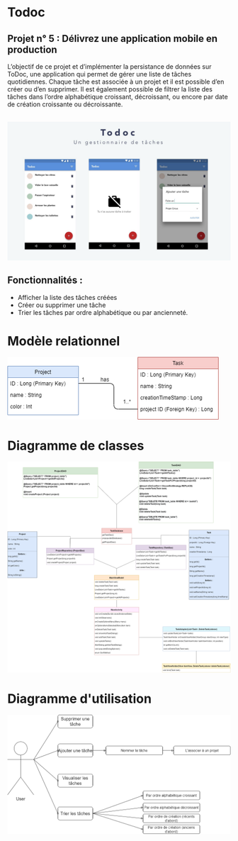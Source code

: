 <h1>Todoc</h1>
<h2>Projet n° 5 : Délivrez une application mobile en production</h2>
<p>L’objectif de ce projet et d’implémenter la persistance de données sur ToDoc, une application qui permet de gérer une liste de tâches quotidiennes. Chaque tâche est associée à un projet et il est possible d’en créer ou d’en supprimer.
Il est également possible de filtrer la liste des tâches dans l’ordre alphabétique croissant, décroissant, ou encore par date de création croissante ou décroissante.
</p>
<br>
<img src= "https://github.com/CeliaTHP/OC_P5/blob/default/doc_github/app.png" alt="app" style="max-width:100%;">
<h2>Fonctionnalités : </h2>
<ul>
<li>Afficher la liste des tâches créées</li>
<li>Créer ou supprimer une tâche</li>
<li>Trier les tâches par ordre alphabétique ou par ancienneté.</li>
</ul>
<h1>Modèle relationnel</h1>
<img src= "https://github.com/CeliaTHP/OC_P5/blob/default/doc_github/MPD.png" alt="mpd" style="max-width:100%;">
<h1>Diagramme de classes</h1>
<img src= "https://github.com/CeliaTHP/OC_P5/blob/default/doc_github/DDC.png" alt="ddc" style="max-width:100%;">
<h1>Diagramme d'utilisation</h1>
<img src= "https://github.com/CeliaTHP/OC_P5/blob/default/doc_github/DU.png" alt="du" style="max-width:100%;">
